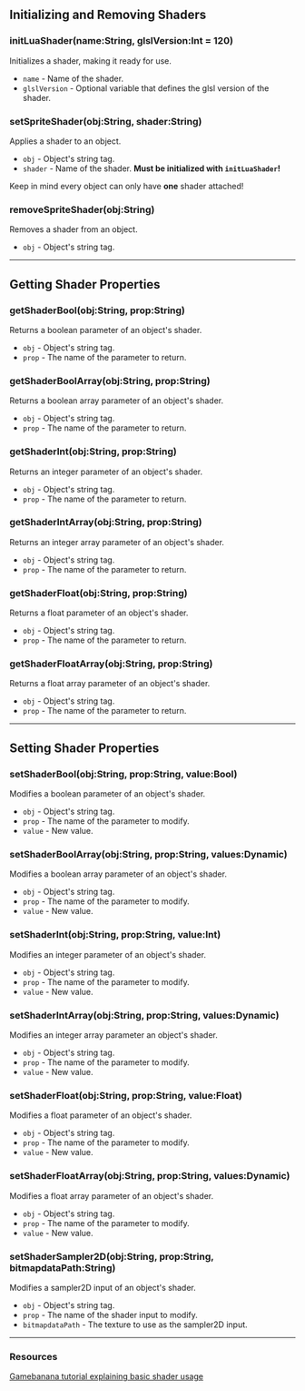 ## Initializing and Removing Shaders
### initLuaShader(name:String, glslVersion:Int = 120)
Initializes a shader, making it ready for use.

* `name` - Name of the shader.
* `glslVersion` - Optional variable that defines the glsl version of the shader.

### setSpriteShader(obj:String, shader:String)
Applies a shader to an object.

* `obj` - Object's string tag.
* `shader` - Name of the shader. **Must be initialized with `initLuaShader`!**

Keep in mind every object can only have **one** shader attached!

### removeSpriteShader(obj:String)
Removes a shader from an object.

* `obj` - Object's string tag.
***

## Getting Shader Properties
### getShaderBool(obj:String, prop:String)
Returns a boolean parameter of an object's shader.

* `obj` - Object's string tag.
* `prop` - The name of the parameter to return.

### getShaderBoolArray(obj:String, prop:String)
Returns a boolean array parameter of an object's shader.

* `obj` - Object's string tag.
* `prop` - The name of the parameter to return.

### getShaderInt(obj:String, prop:String)
Returns an integer parameter of an object's shader.

* `obj` - Object's string tag.
* `prop` - The name of the parameter to return.

### getShaderIntArray(obj:String, prop:String)
Returns an integer array parameter of an object's shader.

* `obj` - Object's string tag.
* `prop` - The name of the parameter to return.

### getShaderFloat(obj:String, prop:String)
Returns a float parameter of an object's shader.

* `obj` - Object's string tag.
* `prop` - The name of the parameter to return.

### getShaderFloatArray(obj:String, prop:String)
Returns a float array parameter of an object's shader.

* `obj` - Object's string tag.
* `prop` - The name of the parameter to return.
***

## Setting Shader Properties
### setShaderBool(obj:String, prop:String, value:Bool)
Modifies a boolean parameter of an object's shader.

* `obj` - Object's string tag.
* `prop` - The name of the parameter to modify.
* `value` - New value.

### setShaderBoolArray(obj:String, prop:String, values:Dynamic)
Modifies a boolean array parameter of an object's shader.

* `obj` - Object's string tag.
* `prop` - The name of the parameter to modify.
* `value` - New value.

### setShaderInt(obj:String, prop:String, value:Int)
Modifies an integer parameter of an object's shader.

* `obj` - Object's string tag.
* `prop` - The name of the parameter to modify.
* `value` - New value.

### setShaderIntArray(obj:String, prop:String, values:Dynamic)
Modifies an integer array parameter an object's shader.

* `obj` - Object's string tag.
* `prop` - The name of the parameter to modify.
* `value` - New value.

### setShaderFloat(obj:String, prop:String, value:Float)
Modifies a float parameter of an object's shader.

* `obj` - Object's string tag.
* `prop` - The name of the parameter to modify.
* `value` - New value.

### setShaderFloatArray(obj:String, prop:String, values:Dynamic)
Modifies a float array parameter of an object's shader.

* `obj` - Object's string tag.
* `prop` - The name of the parameter to modify.
* `value` - New value.

### setShaderSampler2D(obj:String, prop:String, bitmapdataPath:String)
Modifies a sampler2D input of an object's shader.

* `obj` - Object's string tag.
* `prop` - The name of the shader input to modify.
* `bitmapdataPath` - The texture to use as the sampler2D input.
***

### Resources
[Gamebanana tutorial explaining basic shader usage](https://gamebanana.com/tuts/15316)
